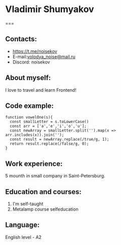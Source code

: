 # Vladimir Shumyakov
===
## Contacts:
* https://t.me/noisekov
* E-mail:volodya_noise@mail.ru
* Discord: noisekov
## About myself:
I love to travel and learn Frontend!
## Code example:
```
function vowelOne(s){
  const smallLetter = s.toLowerCase()
  const arr = ['a','e','i','o','u'];
  const newArray = smallLetter.split('').map(x => arr.includes(x)).join('');
  const result = newArray.replace(/true/g, 1);
  return result.replace(/false/g, 0);
}
```
## Work experience: 
5 mounth in small company in Saint-Petersburg.
## Education and courses:
1. I'm self-taught
2. Metalamp course selfeducation
## Language:
English level - A2
